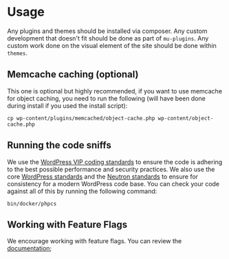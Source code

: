 # Usage

Any plugins and themes should be installed via composer. Any custom development that doesn't fit should be done as part of `mu-plugins`. Any custom work done on the visual element of the site should be done within `themes`.

## Memcache caching (optional)

This one is optional but highly recommended, if you want to use memcache for object caching, you need to run the following (will have been done during install if you used the install script):

`cp wp-content/plugins/memcached/object-cache.php wp-content/object-cache.php`

## Running the code sniffs

We use the [WordPress VIP coding standards](https://github.com/Automattic/VIP-Coding-Standards) to ensure the code is adhering to the best possible performance and security practices. We also use the core [WordPress standards](https://github.com/WordPress/WordPress-Coding-Standards) and the [Neutron standards](https://github.com/Automattic/phpcs-neutron-standard) to ensure for consistency for a modern WordPress code base. You can check your code against all of this by running the following command:

`bin/docker/phpcs`

## Working with Feature Flags

We encourage working with feature flags. You can review the [documentation](../../packages/feature-flags/README.md);
